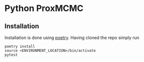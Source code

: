 # Python ProxMCMC

## Installation
Installation is done using [poetry](https://python-poetry.org/).  Having cloned the repo simply run 
```
poetry install
source <ENVIRONMENT_LOCATION>/bin/activate
pytest
```
